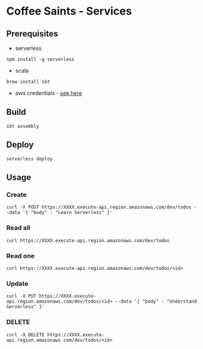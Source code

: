 # Coffee Saints - Services

## Prerequisites

* serverless

```npm install -g serverless```

* scala

```brew install sbt```

* aws credentials - [see here](https://github.com/serverless/serverless/blob/master/docs/providers/aws/guide/credentials.md)


## Build

```sbt assembly```

## Deploy

```serverless deploy```

## Usage

### Create

```
curl -X POST https://XXXX.execute-api.region.amazonaws.com/dev/todos --data '{ "body" : "Learn Serverless" }'
```

### Read all


```
curl https://XXXX.execute-api.region.amazonaws.com/dev/todos
```

### Read one

```
curl https://XXXX.execute-api.region.amazonaws.com/dev/todos/<id>
```

### Update

```
curl -X PUT https://XXXX.execute-api.region.amazonaws.com/dev/todos/<id> --data '{ "body" : "Understand Serverless" }'
```

### DELETE

```
curl -X DELETE https://XXXX.execute-api.region.amazonaws.com/dev/todos/<id>
```
